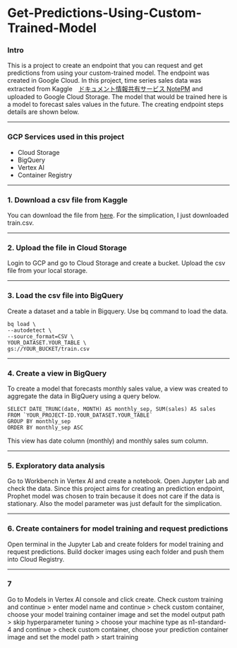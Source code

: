 # Get-Predictions-Using-Custom-Trained-Model

### Intro
This is a project to create an endpoint that you can request and get predictions from using your custom-trained model. The endpoint was created in Google Cloud. In this project, time series sales data was extracted from Kaggle　[ドキュメント情報共有サービス NotePM](https://notepm.jp) and uploaded to Google Cloud Storage. The model that would be trained here is a model to forecast sales values in the future. The creating endpoint steps details are shown below.

---

### GCP Services used in this project
- Cloud Storage
- BigQuery
- Vertex AI
- Container Registry

---

### 1. Download a csv file from Kaggle
You can download the file from [here](https://www.kaggle.com/c/store-sales-time-series-forecasting/overview). For the simplication, I just downloaded train.csv.

---

### 2. Upload the file in Cloud Storage
Login to GCP and go to Cloud Storage and create a bucket. Upload the csv file from your local storage.

---

### 3. Load the csv file into BigQuery
Create a dataset and a table in Bigquery. Use bq command to load the data.

```
bq load \
--autodetect \
--source_format=CSV \
YOUR_DATASET.YOUR_TABLE \
gs://YOUR_BUCKET/train.csv
```

---

### 4. Create a view in BigQuery
To create a model that forecasts monthly sales value, a view was created to aggregate the data in BigQuery using a query below. 

```
SELECT DATE_TRUNC(date, MONTH) AS monthly_sep, SUM(sales) AS sales
FROM `YOUR_PROJECT-ID.YOUR_DATASET.YOUR_TABLE`
GROUP BY monthly_sep
ORDER BY monthly_sep ASC
```

This view has date column (monthly) and monthly sales sum column.

---

### 5. Exploratory data analysis 
Go to Workbench in Vertex AI and create a notebook. Open Jupyter Lab and check the data.
Since this project aims for creating an prediction endpoint, Prophet model was chosen to train because it does not care if the data is stationary. Also the model parameter was just default for the simplication.

---

### 6. Create containers for model training and request predictions
Open terminal in the Jupyter Lab and create folders for model training and request predictions. Build docker images using each folder and push them into Cloud Registry.

---

### 7 
Go to Models in Vertex AI console and click create.
Check custom training and continue > 
enter model name and continue > 
check custom container, choose your model training container image and set the model output path >
skip hyperparameter tuning >
choose your machine type as n1-standard-4 and continue >
check custom container, choose your prediction container image and set the model path > 
start training 

